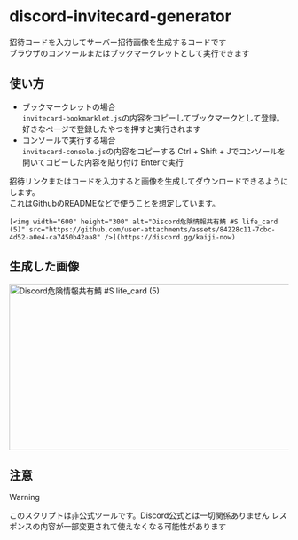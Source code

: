 # discord-invitecard-generator
招待コードを入力してサーバー招待画像を生成するコードです  
ブラウザのコンソールまたはブックマークレットとして実行できます  
## 使い方
- ブックマークレットの場合  
`invitecard-bookmarklet.js`の内容をコピーしてブックマークとして登録。
好きなページで登録したやつを押すと実行されます
- コンソールで実行する場合  
`invitecard-console.js`の内容をコピーする
Ctrl + Shift + Jでコンソールを開いてコピーした内容を貼り付け
Enterで実行

招待リンクまたはコードを入力すると画像を生成してダウンロードできるようにします。   
これはGithubのREADMEなどで使うことを想定しています。  
```
[<img width="600" height="300" alt="Discord危険情報共有鯖 #S life_card (5)" src="https://github.com/user-attachments/assets/84228c11-7cbc-4d52-a0e4-ca7450b42aa8" />](https://discord.gg/kaiji-now)
```

## 生成した画像
<img width="600" height="300" alt="Discord危険情報共有鯖 #S life_card (5)" src="https://github.com/user-attachments/assets/84228c11-7cbc-4d52-a0e4-ca7450b42aa8" />

## 注意
> [!WARNING]
> このスクリプトは非公式ツールです。Discord公式とは一切関係ありません
> レスポンスの内容が一部変更されて使えなくなる可能性があります
